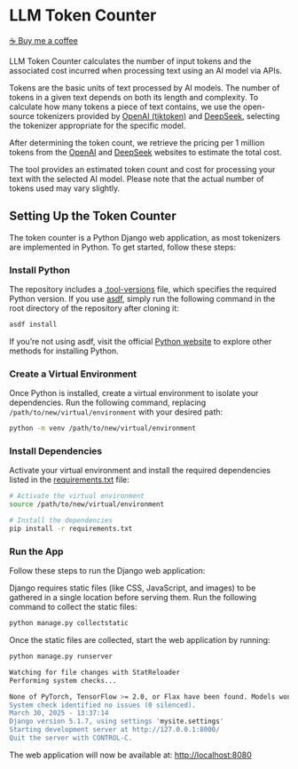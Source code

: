 # LLM Token Counter 
[☕ Buy me a coffee](https://buymeacoffee.com/keeptryingforfun)

LLM Token Counter calculates the number of input tokens and the associated cost incurred when processing text using an AI model via APIs.

Tokens are the basic units of text processed by AI models. The number of tokens in a given text depends on both its length and complexity.
To calculate how many tokens a piece of text contains, we use the open-source tokenizers provided by <a href="https://github.com/openai/tiktoken" target="_blank" rel="noopener noreferrer">OpenAI (tiktoken)</a> and <a href="https://api-docs.deepseek.com/quick_start/token_usage" target="_blank" rel="noopener noreferrer">DeepSeek</a>, selecting the tokenizer appropriate for the specific model.

After determining the token count, we retrieve the pricing per 1 million tokens from the <a href="https://openai.com/api/pricing/" target="_blank" rel="noopener noreferrer">OpenAI</a> and <a href="https://api-docs.deepseek.com/quick_start/pricing" target="_blank" rel="noopener noreferrer">DeepSeek</a> websites to estimate the total cost.

The tool provides an estimated token count and cost for processing your text with the selected AI model. Please note that the actual number of tokens used may vary slightly.


## Setting Up the Token Counter
The token counter is a Python Django web application, as most tokenizers are implemented in Python. To get started, follow these steps:

### Install Python
The repository includes a [.tool-versions](.tool-versions) file, which specifies the required Python version. If you use [asdf](https://asdf-vm.com), simply run the following command in the root directory of the repository after cloning it:
```bash
asdf install
```
If you’re not using asdf, visit the official [Python website](https://www.python.org/downloads/) to explore other methods for installing Python.


### Create a Virtual Environment
Once Python is installed, create a virtual environment to isolate your dependencies. Run the following command, replacing `/path/to/new/virtual/environment` with your desired path:

```bash
python -m venv /path/to/new/virtual/environment
```

### Install Dependencies
Activate your virtual environment and install the required dependencies listed in the [requirements.txt](requirements.txt) file:
```bash
# Activate the virtual environment 
source /path/to/new/virtual/environment
```

```bash
# Install the dependencies
pip install -r requirements.txt
```

### Run the App
Follow these steps to run the Django web application:

Django requires static files (like CSS, JavaScript, and images) to be gathered in a single location before serving them. Run the following command to collect the static files:
```bash
python manage.py collectstatic
```

Once the static files are collected, start the web application by running:
```bash
python manage.py runserver

Watching for file changes with StatReloader
Performing system checks...

None of PyTorch, TensorFlow >= 2.0, or Flax have been found. Models won't be available and only tokenizers, configuration and file/data utilities can be used.
System check identified no issues (0 silenced).
March 30, 2025 - 13:37:14
Django version 5.1.7, using settings 'mysite.settings'
Starting development server at http://127.0.0.1:8000/
Quit the server with CONTROL-C.
```

The web application will now be available at: [http://localhost:8080](http://localhost:8080)
